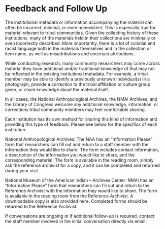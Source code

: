 # Feedback and Follow Up 

The institutional metadata or information accompanying the material can often be incorrect, minimal, or even nonexistent. This is especially true for material relevant to tribal communities. Given the collecting history of these institutions, many of the materials held in their collections are minimally or even incorrectly described. More importantly, there is a lot of colonial and racist language both in the materials themselves and in the collection or item name, as well as misattributions and uncertain attributions.   

While conducting research, many community researchers may come across material they have additional and/or traditional knowledge of that may not be reflected in the existing institutional metadata. For example, a tribal member may be able to identify a previously unknown individual(s) in a photograph, provide a correction to the tribal affiliation or culture group given, or share knowledge about the material itself.   

In all cases, the National Anthropological Archives, the NMAI Archives, and the Library of Congress welcome any additional knowledge, information, or corrections tribal community members may feel comfortable sharing.  

Each institution has its own method for sharing this kind of information and providing this type of feedback. Please see below for the specifics of each institution:   

  National Anthropological Archives: The NAA has an “Information Please” form that researchers can fill out and return to a staff member with the information they would like to share. The form includes contact information, a description of the information you would like to share, and the corresponding material. The form is available in the reading room, simply ask the reference archivist for a copy, and it can be completed and returned during your visit.  

  National Museum of the American Indian – Archives Center: NMAI has an “Information Please” form that researchers can fill out and return to the Reference Archivist with the information they would like to share. The form is available in the reading room from the Reference Archivist. A downloadable copy is also provided here. Completed forms should be returned to the Reference Archivist.  

If conversations are ongoing or if additional follow-up is required, contact the staff member involved in the initial conversation directly via email.     
